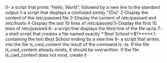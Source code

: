 0- a script that prints “Hello, World”, followed by a new line to the standard output
1-a script that displays a confused smiley "(Ôo)'
2-Display the content of the /etc/passwd file
3-Display the content of /etc/passwd and /etc/hosts
4-Display the last 10 lines of /etc/passwd
5-Display the first 10 lines of /etc/passwd
6- a script that displays the third line of the file iacta
7-a shell script that creates a file named exactly \*\'Best School\'\*$\?\*\*\*\*\*:) containing the text Best School ending by a new line
8- a script that writes into the file ls_cwd_content the result of the command ls -la. If the file ls_cwd_content already exists, it should be overwritten. If the file ls_cwd_content does not exist, create it
